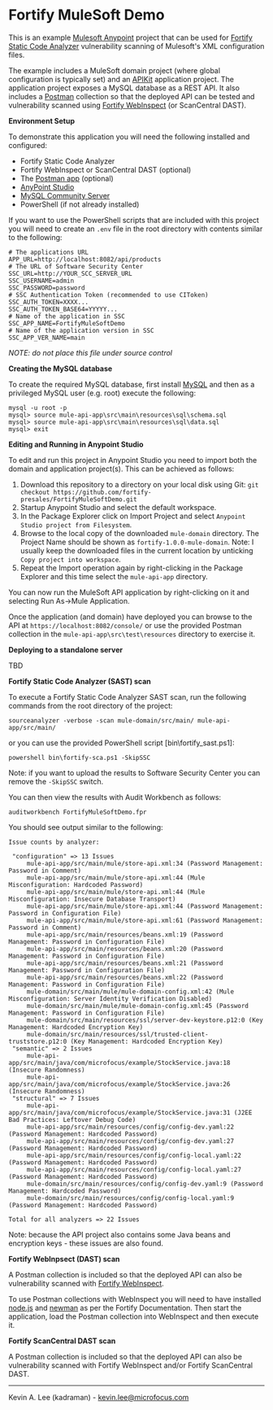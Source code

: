 Fortify MuleSoft Demo
=====================

This is an example [Mulesoft Anypoint](https://www.mulesoft.com/platform/enterprise-integration) project that can be
used for [Fortify Static Code Analyzer](https://www.microfocus.com/en-us/cyberres/application-security/static-code-analyzer) 
vulnerability scanning of Mulesoft's XML configuration files. 

The example includes a MuleSoft domain project (where global configuration is typically set) and an [APIKit](https://docs.mulesoft.com/apikit)
application project. The application project exposes a MySQL database as a REST API. It also includes a [Postman](https://www.postman.com/) collection so that
the deployed API can be tested and vulnerability scanned using [Fortify WebInspect](https://www.microfocus.com/en-us/cyberres/application-security/webinspect) (or ScanCentral DAST).

**Environment Setup**

To demonstrate this application you will need the following installed and configured:

  - Fortify Static Code Analyzer
  - Fortify WebInspect or ScanCentral DAST (optional)
  - The [Postman app](https://www.postman.com/downloads/) (optional)
  - [AnyPoint Studio](https://www.mulesoft.com/lp/dl/studio)
  - [MySQL Community Server](https://dev.mysql.com/downloads/mysql/)
  - PowerShell (if not already installed)

If you want to use the PowerShell scripts that are included with this project you will need to create an `.env` file in the root directory with contents 
similar to the following:

```
# The applications URL
APP_URL=http://localhost:8082/api/products
# The URL of Software Security Center
SSC_URL=http://YOUR_SCC_SERVER_URL
SSC_USERNAME=admin
SSC_PASSWORD=password
# SSC Authentication Token (recommended to use CIToken)
SSC_AUTH_TOKEN=XXXX...
SSC_AUTH_TOKEN_BASE64=YYYYY...
# Name of the application in SSC
SSC_APP_NAME=FortifyMuleSoftDemo
# Name of the application version in SSC
SSC_APP_VER_NAME=main
```

*NOTE: do not place this file under source control*

**Creating the MySQL database**

To create the required MySQL database, first install [MySQL](https://www.mysql.com/) and then as a privileged 
MySQL user (e.g. root) execute the following:

```
mysql -u root -p
mysql> source mule-api-app\src\main\resources\sql\schema.sql
mysql> source mule-api-app\src\main\resources\sql\data.sql
mysql> exit
```

**Editing and Running in Anypoint Studio**

To edit and run this project in Anypoint Studio you need to import both the domain and application project(s). This can be achieved as follows:

1. Download this repository to a directory on your local disk using Git:
   `git checkout https://github.com/fortify-presales/FortifyMuleSoftDemo.git`
3. Startup Anypoint Studio and select the default workspace.
4. In the Package Explorer click on Import Project and select `Anypoint Studio project from Filesystem`.
5. Browse to the local copy of the downloaded `mule-domain` directory. The Project Name should be shown as `fortify-1.0.0-mule-domain`.
   Note: I usually keep the downloaded files in the current location by unticking `Copy project into workspace`.
6. Repeat the Import operation again by right-clicking in the Package Explorer and this time select the `mule-api-app` directory.

You can now run the MuleSoft API application by right-clicking on it and selecting Run As->Mule Application.

Once the application (and domain) have deployed you can browse to the API at `https://localhost:8082/console/` or use the provided Postman collection
in the `mule-api-app\src\test\resources` directory to exercise it.

**Deploying to a standalone server**

TBD

**Fortify Static Code Analyzer (SAST) scan**

To execute a Fortify Static Code Analyzer SAST scan, run the following commands from the root directory of the project:

```
sourceanalyzer -verbose -scan mule-domain/src/main/ mule-api-app/src/main/
```

or you can use the provided PowerShell script [bin\fortify_sast.ps1]:

```
powershell bin\fortify-sca.ps1 -SkipSSC
```

Note: if you want to upload the results to Software Security Center you can remove the `-SkipSSC` switch.

You can then view the results with Audit Workbench as follows:

```
auditworkbench FortifyMuleSoftDemo.fpr
```

You should see output similar to the following:

```
Issue counts by analyzer:

 "configuration" => 13 Issues
     mule-api-app/src/main/mule/store-api.xml:34 (Password Management: Password in Comment)
     mule-api-app/src/main/mule/store-api.xml:44 (Mule Misconfiguration: Hardcoded Password)
     mule-api-app/src/main/mule/store-api.xml:44 (Mule Misconfiguration: Insecure Database Transport)
     mule-api-app/src/main/mule/store-api.xml:44 (Password Management: Password in Configuration File)
     mule-api-app/src/main/mule/store-api.xml:61 (Password Management: Password in Comment)
     mule-api-app/src/main/resources/beans.xml:19 (Password Management: Password in Configuration File)
     mule-api-app/src/main/resources/beans.xml:20 (Password Management: Password in Configuration File)
     mule-api-app/src/main/resources/beans.xml:21 (Password Management: Password in Configuration File)
     mule-api-app/src/main/resources/beans.xml:22 (Password Management: Password in Configuration File)
     mule-domain/src/main/mule/mule-domain-config.xml:42 (Mule Misconfiguration: Server Identity Verification Disabled)
     mule-domain/src/main/mule/mule-domain-config.xml:45 (Password Management: Password in Configuration File)
     mule-domain/src/main/resources/ssl/server-dev-keystore.p12:0 (Key Management: Hardcoded Encryption Key)
     mule-domain/src/main/resources/ssl/trusted-client-truststore.p12:0 (Key Management: Hardcoded Encryption Key)
 "semantic" => 2 Issues
     mule-api-app/src/main/java/com/microfocus/example/StockService.java:18 (Insecure Randomness)
     mule-api-app/src/main/java/com/microfocus/example/StockService.java:26 (Insecure Randomness)
 "structural" => 7 Issues
     mule-api-app/src/main/java/com/microfocus/example/StockService.java:31 (J2EE Bad Practices: Leftover Debug Code)
     mule-api-app/src/main/resources/config/config-dev.yaml:22 (Password Management: Hardcoded Password)
     mule-api-app/src/main/resources/config/config-dev.yaml:27 (Password Management: Hardcoded Password)
     mule-api-app/src/main/resources/config/config-local.yaml:22 (Password Management: Hardcoded Password)
     mule-api-app/src/main/resources/config/config-local.yaml:27 (Password Management: Hardcoded Password)
     mule-domain/src/main/resources/config/config-dev.yaml:9 (Password Management: Hardcoded Password)
     mule-domain/src/main/resources/config/config-local.yaml:9 (Password Management: Hardcoded Password)

Total for all analyzers => 22 Issues
```

Note: because the API project also contains some Java beans and encryption keys - these issues are also found.

**Fortify WebInpsect (DAST) scan**

A Postman collection is included so that the deployed API can also be vulnerability scanned with [Fortify WebInspect](https://www.microfocus.com/en-us/cyberres/application-security/webinspect).

To use Postman collections with WebInspect you will need to have installed [node.js](https://nodejs.org/en/) and [newman](https://www.npmjs.com/package/newman) as per the Fortify Documentation. 
Then start the application, load the Postman collection into WebInspect and then execute it.

**Fortify ScanCentral DAST scan**

A Postman collection is included so that the deployed API can also be vulnerability scanned with Fortify WebInspect and/or Fortify ScanCentral DAST.


---

Kevin A. Lee (kadraman) - kevin.lee@microfocus.com
